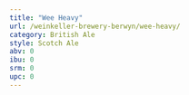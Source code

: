 ```yaml
---
title: "Wee Heavy"
url: /weinkeller-brewery-berwyn/wee-heavy/
category: British Ale
style: Scotch Ale
abv: 0
ibu: 0
srm: 0
upc: 0
---
```


